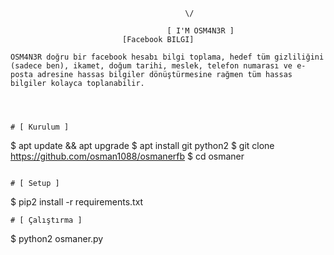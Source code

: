 
                                           \/    
                                       
                                       [ I'M OSM4N3R ]
                             [Facebook BILGI]
```
OSM4N3R doğru bir facebook hesabı bilgi toplama, hedef tüm gizliliğini (sadece ben), ikamet, doğum tarihi, meslek, telefon numarası ve e-posta adresine hassas bilgiler dönüştürmesine rağmen tüm hassas bilgiler kolayca toplanabilir.




# [ Kurulum ]
```
$ apt update && apt upgrade
$ apt install git python2
$ git clone https://github.com/osman1088/osmanerfb
$ cd osmaner
```

# [ Setup ]
```
$ pip2 install -r requirements.txt
```
# [ Çalıştırma ]
```
$ python2 osmaner.py
```

